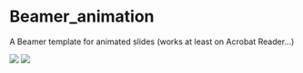 # Beamer_animation
 A Beamer template for animated slides (works at least on Acrobat Reader...)
 
 ![](https://github.com/Beamer_animation/home_GIF2)
 ![](https://github.com/Samuel-Treton/Beamer_animation/blob/main/home_GIF2.gif)
